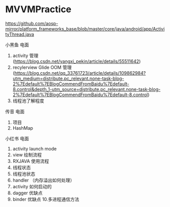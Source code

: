 # MVVMPractice

https://github.com/aosp-mirror/platform_frameworks_base/blob/master/core/java/android/app/ActivityThread.java


小黑鱼 电面
1. activity 管理 (https://blog.csdn.net/yangxi_pekin/article/details/55511642)
2. recylerview Glide OOM 管理 (https://blog.csdn.net/qq_33761723/article/details/109862984?utm_medium=distribute.pc_relevant.none-task-blog-2%7Edefault%7EBlogCommendFromBaidu%7Edefault-8.control&depth_1-utm_source=distribute.pc_relevant.none-task-blog-2%7Edefault%7EBlogCommendFromBaidu%7Edefault-8.control)
3. 线程池了解程度

传音 电面
1. 项目
2. HashMap

小红书 电面
1. activity launch mode
2. view 绘制流程
3. RXJAVA 使用流程
4. 线程状态
5. 线程池状态
6. handler （内存溢出如何处理）
7. activity 如何启动的
8. dagger 优缺点
9. binder 优缺点
10.多进程通信方法
